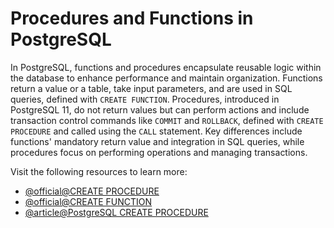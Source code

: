 # Procedures and Functions in PostgreSQL

In PostgreSQL, functions and procedures encapsulate reusable logic within the database to enhance performance and maintain organization. Functions return a value or a table, take input parameters, and are used in SQL queries, defined with `CREATE FUNCTION`. Procedures, introduced in PostgreSQL 11, do not return values but can perform actions and include transaction control commands like `COMMIT` and `ROLLBACK`, defined with `CREATE PROCEDURE` and called using the `CALL` statement. Key differences include functions' mandatory return value and integration in SQL queries, while procedures focus on performing operations and managing transactions.

Visit the following resources to learn more:

- [@official@CREATE PROCEDURE](https://www.postgresql.org/docs/current/sql-createprocedure.html)
- [@official@CREATE FUNCTION](https://www.postgresql.org/docs/current/sql-createfunction.html)
- [@article@PostgreSQL CREATE PROCEDURE](https://www.postgresqltutorial.com/postgresql-plpgsql/postgresql-create-procedure/)